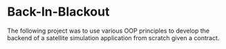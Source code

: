 # Back-In-Blackout
The following project was to use various OOP principles to develop the backend of a satellite simulation application from scratch given a contract.

